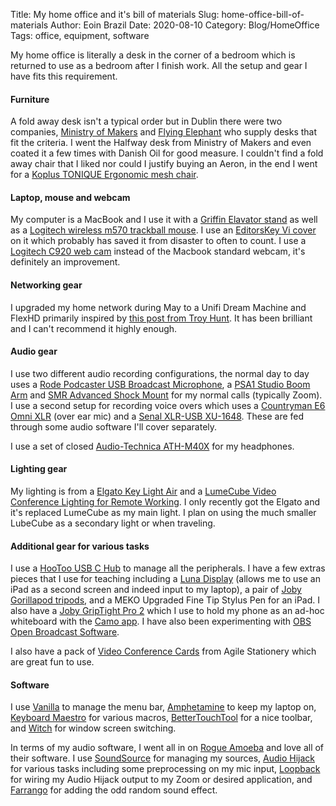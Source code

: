 Title: My home office and it's bill of materials
Slug: home-office-bill-of-materials
Author: Eoin Brazil
Date: 2020-08-10
Category: Blog/HomeOffice
Tags: office, equipment, software

My home office is literally a desk in the corner of a bedroom which is returned to use as a bedroom after I finish work. All the setup and gear I have fits this requirement. 

#### Furniture

A fold away desk isn't a typical order but in Dublin there were two companies, [Ministry of Makers](https://ministryofmakers.ie/) and [Flying Elephant](https://www.flyingelephant.ie/) who supply desks that fit the criteria. I went the Halfway desk from Ministry of Makers and even coated it a few times with Danish Oil for good measure. I couldn't find a fold away chair that I liked nor could I justify buying an Aeron, in the end I went for a [Koplus TONIQUE Ergonomic mesh chair](https://www.koplus.eu/en/products/tonique).

#### Laptop, mouse and webcam

My computer is a MacBook and I use it with a [Griffin Elavator stand](https://griffintechnology.com/products/elevator) as well as a [Logitech wireless m570 trackball mouse](https://www.logitech.com/en-roeu/product/wireless-trackball-m570). I use an [EditorsKey Vi cover](https://www.editorskeys.com/products/vi-vim-keyboard-covers-for-macbook-imac) on it which probably has saved it from disaster to often to count. I use a [Logitech C920 web cam](https://www.logitech.com/en-us/product/hd-pro-webcam-c920) instead of the Macbook standard webcam, it's definitely an improvement.

#### Networking gear

I upgraded my home network during May to a Unifi Dream Machine and FlexHD primarily inspired by [this post from Troy Hunt](https://www.troyhunt.com/friends-dont-let-friends-use-dodgy-wifi-introducing-ubiquitis-dream-machine-and-flexhd/). It has been brilliant and I can't recommend it highly enough.

#### Audio gear

I use two different audio recording configurations, the normal day to day uses a [Rode Podcaster USB Broadcast Microphone](http://www.rode.com/microphones/podcaster), a [PSA1 Studio Boom Arm](http://www.rode.com/accessories/psa1) and [SMR Advanced Shock Mount](http://www.rode.com/accessories/smr) for my normal calls (typically Zoom). I use a second setup for recording voice overs which uses a [Countryman E6 Omni XLR](https://countryman.com/product/e6-earset/) (over ear mic) and a [Senal XLR-USB XU-1648](https://www.senalsound.com/product/7950/Senal-XU_1648-XLR_to_USB-Interface). These are fed through some audio software I'll cover separately.

I use a set of closed [Audio-Technica ATH-M40X](https://www.audio-technica.com/en-us/ath-m40x) for my headphones.

#### Lighting gear

My lighting is from a [Elgato Key Light Air](https://www.elgato.com/en/gaming/key-light-air) and a [LumeCube Video Conference Lighting for Remote Working](https://lumecube.com/products/video-conference-lighting-kit-for-remote-workers). I only recently got the Elgato and it's replaced LumeCube as my main light. I plan on using the much smaller LubeCube as a secondary light or when traveling.

#### Additional gear for various tasks

I use a [HooToo USB C Hub](https://www.hootoo.com/p/b07yb2znrn) to manage all the peripherals. I have a few extras pieces that I use for teaching including a [Luna Display](https://shop.astropad.com/) (allows me to use an iPad as a second screen and indeed input to my laptop), a pair of [Joby Gorillapod tripods](https://joby.com/global/gorillapod-flexible-camera-tripods/), and a MEKO Upgraded Fine Tip Stylus Pen for an iPad. I also have a [Joby GripTight Pro 2](https://joby.com/global/griptight-pro-2-mount-jb01525-bww/) which I use to hold my phone as an ad-hoc whiteboard with the [Camo app](https://reincubate.com/camo/). I have also been experimenting with [OBS Open Broadcast Software](https://obsproject.com/).

I also have a pack of [Video Conference Cards](https://agilestationery.co.uk/products/video-conference-cards) from Agile Stationery which are great fun to use.

#### Software

I use [Vanilla](https://matthewpalmer.net/vanilla/) to manage the menu bar, [Amphetamine](https://apps.apple.com/us/app/amphetamine/id937984704) to keep my laptop on, [Keyboard Maestro](https://www.keyboardmaestro.com/main/) for various macros, [BetterTouchTool](https://folivora.ai/) for a nice toolbar, and [Witch](https://manytricks.com/witch/) for window screen switching. 

In terms of my audio software, I went all in on [Rogue Amoeba](https://rogueamoeba.com/) and love all of their software. I use [SoundSource](https://rogueamoeba.com/soundsource/) for managing my sources, [Audio Hijack](https://rogueamoeba.com/audiohijack/) for various tasks including some preprocessing on my mic input, [Loopback](https://rogueamoeba.com/loopback/) for wiring my Audio Hijack output to my Zoom or desired application, and [Farrango](https://rogueamoeba.com/farrago/) for adding the odd random sound effect.